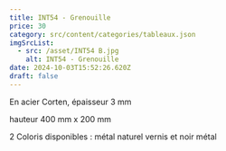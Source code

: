 ```yaml
---
title: INT54 - Grenouille
price: 30
category: src/content/categories/tableaux.json
imgSrcList:
  - src: /asset/INT54 B.jpg
    alt: INT54 - Grenouille
date: 2024-10-03T15:52:26.620Z
draft: false
---
```


En acier Corten, épaisseur 3 mm

hauteur 400 mm x 200 mm

2 Coloris disponibles : métal naturel vernis et noir métal

